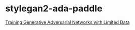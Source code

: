 # stylegan2-ada-paddle

[Training Generative Adversarial Networks with Limited Data](https://paperswithcode.com/paper/training-generative-adversarial-networks-with-2)
